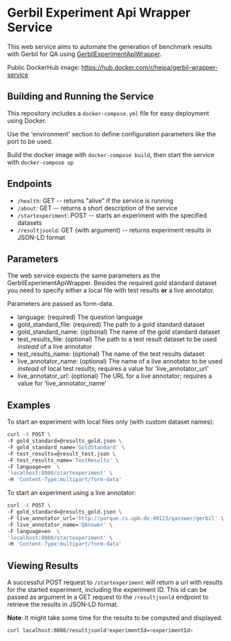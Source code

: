 # Gerbil Experiment Api Wrapper Service

This web service aims to automate the generation of benchmark results with Gerbil for QA 
using [GerbilExperimentApiWrapper](https://pypi.org/project/gerbil-api-wrapper/).

Public DockerHub image: https://hub.docker.com/r/heipa/gerbil-wrapper-service


## Building and Running the Service

This repository includes a `docker-compose.yml` file for easy deployment using Docker.

Use the 'environment' section to define configuration parameters like the port to be used. 

Build the docker image with `docker-compose build`,
then start the service with `docker-compose up`


## Endpoints

- `/health`: GET -- returns "alive" if the service is running
- `/about`: GET -- returns a short description of the service
- `/startexperiment`: POST -- starts an experiment with the specified datasets
- `/resultjsonld`: GET (with argument) -- returns experiment results in JSON-LD format


## Parameters

The web service expects the same parameters as the GerbilExperimentApiWrapper.
Besides the required gold standard dataset you need to specify either 
a local file with test results **or** 
a live annotator.

Parameters are passed as form-data.

- language: (required) The question language
- gold_standard_file: (required) The path to a gold standard dataset
- gold_standard_name: (optional) The name of the gold standard dataset
- test_results_file: (optional) The path to a test result dataset to be used *instead* of a live annotator
- test_results_name: (optional) The name of the test results dataset
- live_annotator_name: (optional) The name of a live annotator to be used *instead* of local test results; requires a value for 'live_annotator_url'
- live_annotator_url: (optional) The URL for a live annotator; requires a value for 'live_annotator_name'


## Examples

To start an experiment with local files only (with custom dataset names):
```bash
curl -X POST \
-F gold_standard=@results_gold.json \
-F gold_standard_name='GoldStandard' \
-F test_results=@result_test.json \
-F test_results_name='TestResults' \
-F language=en  \
'localhost:8080/startexperiment' \
-H 'Content-Type:multipart/form-data'
```

To start an experiment using a live annotator:
```bash
curl -X POST \
-F gold_standard=@results_gold.json \
-F live_annotator_url='http://porque.cs.upb.de:40123/qanswer/gerbil' \
-F live_annotator_name='QAnswer' \
-F language=en  \
'localhost:8080/startexperiment' \
-H 'Content-Type:multipart/form-data'
```


## Viewing Results

A successful POST request to `/startexperiment` will return a url with results for the started
experiment, including the experiment ID. 
This id can be passed as argument in a GET request to the `/resultjsonld` endpoint
to retrieve the results in JSON-LD format. 

**Note**: It might take some time for the results to be computed and displayed. 

```bash
curl localhost:8080/resultjsonld?experimentId=<experimentId>
```
